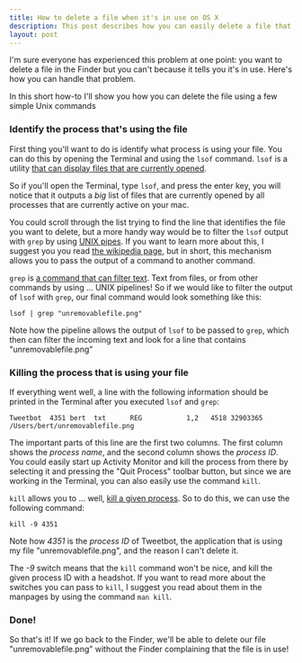 ```yaml
---
title: How to delete a file when it's in use on OS X
description: This post describes how you can easily delete a file that's in use on Mac OS X using a few simple terminal commands
layout: post
---
```

I'm sure everyone has experienced this problem at one point: you want to delete a file in the Finder but you can't because it tells you it's in use. Here's how you can handle that problem.

In this short how-to I'll show you how you can delete the file using a few simple Unix commands

### Identify the process that's using the file

First thing you'll want to do is identify what process is using your file. You can do this by opening the Terminal and using the `lsof` command. `lsof` is a utility [that can display files that are currently opened](http://en.wikipedia.org/wiki/Lsof).

So if you'll open the Terminal, type `lsof`, and press the enter key, you will notice that it outputs a *big* list of files that are currently opened by all processes that are currently active on your mac.

You could scroll through the list trying to find the line that identifies the file you want to delete, but a more handy way would be to filter the `lsof` output with `grep` by using [UNIX pipes](http://en.wikipedia.org/wiki/Pipeline_(Unix)). If you want to learn more about this, I suggest you you read [the wikipedia page](http://en.wikipedia.org/wiki/Pipeline_(Unix)), but in short, this mechanism allows you to pass the output of a command to another command.

`grep` is [a command that can filter text](http://en.wikipedia.org/wiki/Grep). Text from files, or from other commands by using ... UNIX pipelines! So if we would like to filter the output of `lsof` with `grep`, our final command would look something like this:

    lsof | grep "unremovablefile.png"

Note how the pipeline allows the output of `lsof` to be passed to `grep`, which then can filter the incoming text and look for a line that contains "unremovablefile.png"

### Killing the process that is using your file

If everything went well, a line with the following information should be printed in the Terminal after you executed `lsof` and `grep`:

    Tweetbot  4351 bert  txt      REG           1,2   4518 32903365 /Users/bert/unremovablefile.png

The important parts of this line are the first two columns. The first column shows the *process name*, and the second column shows the *process ID*. You could easily start up Activity Monitor and kill the process from there by selecting it and pressing the "Quit Process" toolbar button, but since we are working in the Terminal, you can also easily use the command `kill`.

`kill` allows you to ... well, [kill a given process](http://en.wikipedia.org/wiki/Kill_(command)). So to do this, we can use the following command:

    kill -9 4351

Note how *4351* is the *process ID* of Tweetbot, the application that is using my file "unremovablefile.png", and the reason I can't delete it.

The *-9* switch means that the `kill` command won't be nice, and kill the given process ID with a headshot. If you want to read more about the switches you can pass to `kill`, I suggest you read about them in the manpages by using the command `man kill`.

### Done!

So that's it! If we go back to the Finder, we'll be able to delete our file "unremovablefile.png" without the Finder complaining that the file is in use!
